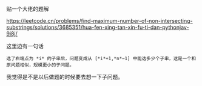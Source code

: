 贴一个大佬的题解

https://leetcode.cn/problems/find-maximum-number-of-non-intersecting-substrings/solutions/3685351/hua-fen-xing-tan-xin-fu-ti-dan-pythonjav-9i8j/

这里边有一句话

`选了右端点为 *i* 的子串后，问题变成从 [*i*+1,*n*−1] 中能选多少个子串，这是一个和原问题相似，规模更小的子问题。`

我觉得是不是以后做题的时候要去想一下子问题。